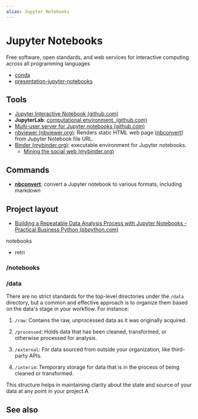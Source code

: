 ```yaml
---
alias: Jupyter Notebooks
---
```

# Jupyter Notebooks

Free software, open standards, and web services for interactive computing across all programming languages

- [conda](conda.md)
- [presentation-jupyter-notebooks](personal/inbox/presentation-jupyter-notebooks.md)

## Tools

- [Jupyter Interactive Notebook (github.com)](https://github.com/jupyter/notebook)
- **JupyterLab**: [computational environment. (github.com)](https://github.com/jupyterlab/jupyterlab)
- [Multi-user server for Jupyter notebooks (github.com)](https://github.com/jupyterhub/jupyterhub)
- [nbviewer (nbviewer.org)](https://nbviewer.org/): Renders static HTML web page ([nbconvert](nbconvert.md)) from Jupyter Notebook file URL.
- [Binder (mybinder.org)](https://mybinder.org/): executable environment for Jupyter notebooks.
    - [Mining the social web (mybinder.org)](https://mybinder.org/v2/gh/mikhailklassen/Mining-the-Social-Web-3rd-Edition/master)

## Commands

- **[nbconvert](nbconvert.md)**: convert a Jupyter notebook to various formats, including markdown

## Project layout

- [Building a Repeatable Data Analysis Process with Jupyter Notebooks - Practical Business Python (pbpython.com)](https://pbpython.com/notebook-process.html)

notebooks
- retri
### /notebooks

### /data
There are no strict standards for the top-level directories under the `/data` directory, but a common and effective approach is to organize them based on the data's stage in your workflow. For instance:

1. `/raw`: Contains the raw, unprocessed data as it was originally acquired.

2. `/processed`: Holds data that has been cleaned, transformed, or otherwise processed for analysis.

3. `/external`: For data sourced from outside your organization, like third-party APIs.

4. `/interim`: Temporary storage for data that is in the process of being cleaned or transformed.

This structure helps in maintaining clarity about the state and source of your data at any point in your project.A

## See also

